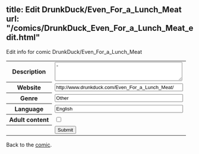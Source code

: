 title: Edit DrunkDuck/Even_For_a_Lunch_Meat
url: "/comics/DrunkDuck_Even_For_a_Lunch_Meat_edit.html"
---
Edit info for comic DrunkDuck/Even_For_a_Lunch_Meat

<form name="comic" action="http://gaepostmail.appspot.com/comic/" method="post">
<table class="comicinfo">
<tr>
<th>Description</th><td><textarea name="description" cols="40" rows="3">-</textarea></td>
</tr>
<tr>
<th>Website</th><td><input type="text" name="url" value="http://www.drunkduck.com/Even_For_a_Lunch_Meat/" size="40"/></td>
</tr>
<tr>
<th>Genre</th><td><input type="text" name="genre" value="Other" size="40"/></td>
</tr>
<tr>
<th>Language</th><td><input type="text" name="language" value="English" size="40"/></td>
</tr>
<tr>
<th>Adult content</th><td><input type="checkbox" name="adult" value="adult" /></td>
</tr>
<tr>
<th></th><td>
<input type="hidden" name="comic" value="DrunkDuck_Even_For_a_Lunch_Meat" />
<input type="submit" name="submit" value="Submit" />
</td>
</tr>
</table>
</form>

Back to the [comic](DrunkDuck_Even_For_a_Lunch_Meat.html).

